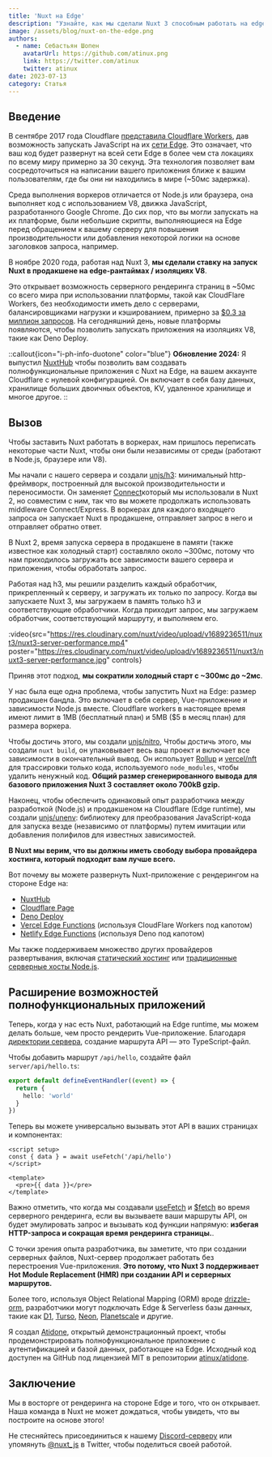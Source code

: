 ```yaml
---
title: 'Nuxt на Edge'
description: "Узнайте, как мы сделали Nuxt 3 способным работать на edge-рантаймах для серверного рендеринга ближе к вашим пользователям."
image: /assets/blog/nuxt-on-the-edge.png
authors:
  - name: Себастьян Шопен
    avatarUrl: https://github.com/atinux.png
    link: https://twitter.com/atinux
    twitter: atinux
date: 2023-07-13
category: Статья
---
```


## Введение

В сентябре 2017 года Cloudflare [представила Cloudflare Workers](https://blog.cloudflare.com/introducing-cloudflare-workers/), дав возможность запускать JavaScript на их [сети Edge](https://www.cloudflare.com/network/). Это означает, что ваш код будет развернут на всей сети Edge в более чем ста локациях по всему миру примерно за 30 секунд. Эта технология позволяет вам сосредоточиться на написании вашего приложения ближе к вашим пользователям, где бы они ни находились в мире (~50мс задержка).

Среда выполнения воркеров отличается от Node.js или браузера, она выполняет код с использованием V8, движка JavaScript, разработанного Google Chrome. До сих пор, что вы могли запускать на их платформе, были небольшие скрипты, выполняющиеся на Edge перед обращением к вашему серверу для повышения производительности или добавления некоторой логики на основе заголовков запроса, например.

В ноябре 2020 года, работая над Nuxt 3, **мы сделали ставку на запуск Nuxt в продакшене на edge-рантаймах / изоляциях V8**.

Это открывает возможность серверного рендеринга страниц в ~50мс со всего мира при использовании платформы, такой как CloudFlare Workers, без необходимости иметь дело с серверами, балансировщиками нагрузки и кэшированием, примерно за [$0.3 за миллион запросов](https://developers.cloudflare.com/workers/platform/pricing/). На сегодняшний день, новые платформы появляются, чтобы позволить запускать приложения на изоляциях V8, такие как Deno Deploy.

::callout{icon="i-ph-info-duotone" color="blue"}
**Обновление 2024:** Я выпустил [NuxtHub](https://hub.nuxt.com) чтобы позволить вам создавать полнофункциональные приложения с Nuxt на Edge, на вашем аккаунте Cloudflare с нулевой конфигурацией. Он включает в себя базу данных, хранилище больших двоичных объектов, KV, удаленное хранилище и многое другое.
::

## Вызов

Чтобы заставить Nuxt работать в воркерах, нам пришлось переписать некоторые части Nuxt, чтобы они были независимы от среды (работают в Node.js, браузере или V8).

Мы начали с нашего сервера и создали [unjs/h3](http://github.com/unjs/h3): минимальный http-фреймворк, построенный для высокой производительности и переносимости. Он заменяет [Connect](https://github.com/senchalabs/connect)который мы использовали в Nuxt 2, но совместим с ним, так что вы можете продолжать использовать middleware Connect/Express. В воркерах для каждого входящего запроса он запускает Nuxt в продакшене, отправляет запрос в него и отправляет обратно ответ.

В Nuxt 2, время запуска сервера в продакшене в памяти (также известное как холодный старт) составляло около ~300мс, потому что нам приходилось загружать все зависимости вашего сервера и приложения, чтобы обработать запрос.

Работая над h3, мы решили разделить каждый обработчик, прикрепленный к серверу, и загружать их только по запросу. Когда вы запускаете Nuxt 3, мы загружаем в память только h3 и соответствующие обработчики. Когда приходит запрос, мы загружаем обработчик, соответствующий маршруту, и выполняем его.

:video{src="https://res.cloudinary.com/nuxt/video/upload/v1689236511/nuxt3/nuxt3-server-performance.mp4" poster="https://res.cloudinary.com/nuxt/video/upload/v1689236511/nuxt3/nuxt3-server-performance.jpg" controls}

Приняв этот подход, **мы сократили холодный старт с ~300мс до ~2мс**.

У нас была еще одна проблема, чтобы запустить Nuxt на Edge: размер продакшен бандла. Это включает в себя сервер, Vue-приложение и зависимости Node.js вместе. Cloudflare workers в настоящее время имеют лимит в 1MB (бесплатный план) и 5MB ($5 в месяц план) для размера воркера.

Чтобы достичь этого, мы создали [unjs/nitro](https://nitro.unjs.io/), Чтобы достичь этого, мы создали `nuxt build`, он упаковывает весь ваш проект и включает все зависимости в окончательный вывод. Он использует [Rollup](https://rollupjs.org/) и [vercel/nft](https://github.com/vercel/nft) для трассировки только кода, используемого `node_modules`, чтобы удалить ненужный код. **Общий размер сгенерированного вывода для базового приложения Nuxt 3 составляет около 700kB gzip.**

Наконец, чтобы обеспечить одинаковый опыт разработчика между разработкой (Node.js) и продакшеном на Cloudflare (Edge runtime), мы создали [unjs/unenv](https://github.com/unjs/unenv): библиотеку для преобразования JavaScript-кода для запуска везде (независимо от платформы) путем имитации или добавления полифилов для известных зависимостей.

**В Nuxt мы верим, что вы должны иметь свободу выбора провайдера хостинга, который подходит вам лучше всего.**

Вот почему вы можете развернуть Nuxt-приложение с рендерингом на стороне Edge на:

- [NuxtHub](https://hub.nuxt.com)
- [Cloudflare Page](https://nitro.unjs.io/deploy/providers/cloudflare#cloudflare-pages)
- [Deno Deploy](https://nitro.unjs.io/deploy/providers/deno-deploy)
- [Vercel Edge Functions](https://nitro.unjs.io/deploy/providers/vercel#vercel-edge-functions) (используя CloudFlare Workers под капотом)
- [Netlify Edge Functions](https://nitro.unjs.io/deploy/providers/netlify#netlify-edge-functions) (используя Deno под капотом)

Мы также поддерживаем множество других провайдеров развертывания, включая [статический хостинг](/docs/getting-started/deployment#static-hosting) или [традиционные серверные хосты Node.js](/docs/getting-started/deployment#nodejs-server).

## Расширение возможностей полнофункциональных приложений

Теперь, когда у нас есть Nuxt, работающий на Edge runtime, мы можем делать больше, чем просто рендерить Vue-приложение. Благодаря [директории сервера](/docs/guide/directory-structure/server), создание маршрута API — это TypeScript-файл.

Чтобы добавить маршрут `/api/hello`, создайте файл `server/api/hello.ts`:

```ts [server/api/hello.ts]
export default defineEventHandler((event) => {
  return {
    hello: 'world'
  }
})
```

Теперь вы можете универсально вызывать этот API в ваших страницах и компонентах:

```vue [pages/index.vue]
<script setup>
const { data } = await useFetch('/api/hello')
</script>

<template>
  <pre>{{ data }}</pre>
</template>
```

Важно отметить, что когда мы создавали [useFetch](/docs/api/composables/use-fetch) и [$fetch](/docs/api/utils/dollarfetch) во время серверного рендеринга, если вы вызываете ваши маршруты API, он будет эмулировать запрос и вызывать код функции напрямую: **избегая HTTP-запроса и сокращая время рендеринга страницы.**.

С точки зрения опыта разработчика, вы заметите, что при создании серверных файлов, Nuxt-сервер продолжает работать без перестроения Vue-приложения. **Это потому, что Nuxt 3 поддерживает Hot Module Replacement (HMR) при создании API и серверных маршрутов.**

Более того, используя Object Relational Mapping (ORM) вроде [drizzle-orm](https://orm.drizzle.team/), разработчики могут подключать Edge & Serverless базы данных, такие как [D1](https://developers.cloudflare.com/d1/), [Turso](https://turso.tech/), [Neon](https://neon.tech), [Planetscale](https://planetscale.com/) и другие.

Я создал [Atidone](https://todos.nuxt.dev/), открытый демонстрационный проект, чтобы продемонстрировать полнофункциональное приложение с аутентификацией и базой данных, работающее на Edge. Исходный код доступен на GitHub под лицензией MIT в репозитории [atinux/atidone](https://github.com/atinux/atidone).

## Заключение

Мы в восторге от рендеринга на стороне Edge и того, что он открывает. Наша команда в Nuxt не может дождаться, чтобы увидеть, что вы построите на основе этого!

Не стесняйтесь присоединиться к нашему [Discord-серверу](https://discord.com/invite/nuxt) или упомянуть [@nuxt_js](https://twitter.com/nuxt_js) в Twitter, чтобы поделиться своей работой.
